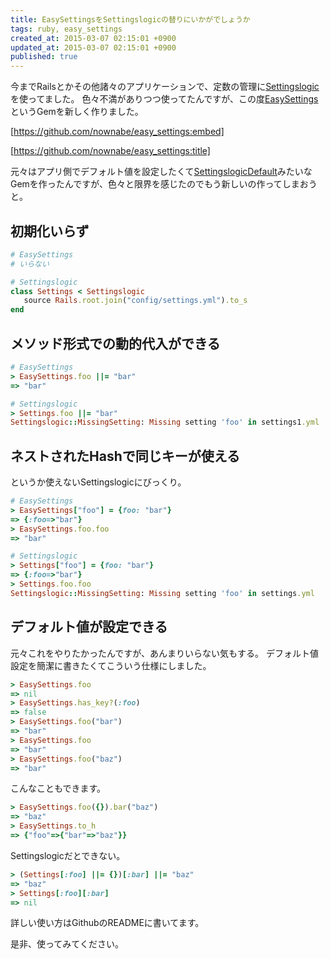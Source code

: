 ```yaml
---
title: EasySettingsをSettingslogicの替りにいかがでしょうか
tags: ruby, easy_settings
created_at: 2015-03-07 02:15:01 +0900
updated_at: 2015-03-07 02:15:01 +0900
published: true
---
```


今までRailsとかその他諸々のアプリケーションで、定数の管理に[Settingslogic](https://github.com/settingslogic/settingslogic)を使ってました。
色々不満がありつつ使ってたんですが、この度[EasySettings](https://rubygems.org/gems/easy_settings)というGemを新しく作りました。

[https://github.com/nownabe/easy_settings:embed]

[https://github.com/nownabe/easy_settings:title]


元々はアプリ側でデフォルト値を設定したくて[SettingslogicDefault](https://rubygems.org/gems/settingslogic_default)みたいなGemを作ったんですが、色々と限界を感じたのでもう新しいの作ってしまおうと。

## 初期化いらず
```ruby
# EasySettings
# いらない

# Settingslogic
class Settings < Settingslogic
   source Rails.root.join("config/settings.yml").to_s
end
```

## メソッド形式での動的代入ができる
```ruby
# EasySettings
> EasySettings.foo ||= "bar"
=> "bar"

# Settingslogic
> Settings.foo ||= "bar"
Settingslogic::MissingSetting: Missing setting 'foo' in settings1.yml
```

## ネストされたHashで同じキーが使える
というか使えないSettingslogicにびっくり。

```ruby
# EasySettings
> EasySettings["foo"] = {foo: "bar"}
=> {:foo=>"bar"}
> EasySettings.foo.foo
=> "bar"

# Settingslogic
> Settings["foo"] = {foo: "bar"}
=> {:foo=>"bar"}
> Settings.foo.foo
Settingslogic::MissingSetting: Missing setting 'foo' in settings.yml
```

## デフォルト値が設定できる
元々これをやりたかったんですが、あんまりいらない気もする。
デフォルト値設定を簡潔に書きたくてこういう仕様にしました。

```ruby
> EasySettings.foo
=> nil
> EasySettings.has_key?(:foo)
=> false
> EasySettings.foo("bar")
=> "bar"
> EasySettings.foo
=> "bar"
> EasySettings.foo("baz")
=> "bar"
```

こんなこともできます。

```ruby
> EasySettings.foo({}).bar("baz")
=> "baz"
> EasySettings.to_h
=> {"foo"=>{"bar"=>"baz"}}
```

Settingslogicだとできない。

```ruby
> (Settings[:foo] ||= {})[:bar] ||= "baz"
=> "baz"
> Settings[:foo][:bar]
=> nil
```

詳しい使い方はGithubのREADMEに書いてます。

是非、使ってみてください。
